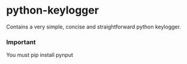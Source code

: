# python-keylogger
Contains a very simple, concise and straightforward python keylogger.

### Important
You must pip install pynput 
